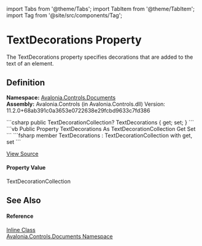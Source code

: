 import Tabs from '@theme/Tabs'; 
import TabItem from '@theme/TabItem'; 
import Tag from '@site/src/components/Tag'; 

# TextDecorations Property


The TextDecorations property specifies decorations that are added to the text of an element.



## Definition
**Namespace:** <a href="N_Avalonia_Controls_Documents">Avalonia.Controls.Documents</a>  
**Assembly:** Avalonia.Controls (in Avalonia.Controls.dll) Version: 11.2.0+68ab391c0a3653e0722638e29fcbd9633c7fd386

<Tabs groupId="api-code-preview">
<TabItem value="csharp" label="C#">
```csharp
public TextDecorationCollection? TextDecorations { get; set; }
```
</TabItem>
<TabItem value="vb" label="VB">
```vb
Public Property TextDecorations As TextDecorationCollection
	Get
	Set
```
</TabItem>
<TabItem value="fsharp" label="F#">
```fsharp
member TextDecorations : TextDecorationCollection with get, set
```
</TabItem>
</Tabs>



<a href="https://github.com/AvaloniaUI/Avalonia/tree/master/srcAvalonia.Controls/Documents/Inline.cs#L35" title="View the source code">View Source</a>



#### Property Value
TextDecorationCollection

## See Also


#### Reference
<a href="T_Avalonia_Controls_Documents_Inline">Inline Class</a>  
<a href="N_Avalonia_Controls_Documents">Avalonia.Controls.Documents Namespace</a>  
